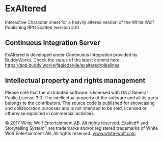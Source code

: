 # ExAltered
Interactive Character sheet for a heavily altered version of the White Wolf Publishing RPG Exalted (version 2.0)

## Continuous Integration Server
ExAltered is developed under Continuous Integration provided by BuddyWorks.
Check the status of the latest commit here: https://app.buddy.works/fagiodarkie/exaltered/pipelines

## Intellectual property and rights management
Please note that the distributed software is licensed with GNU General Public License 3.0.
The intellectual property of the software and all its parts belongs to the contributors.
The source code is published for showcasing and collaboration purposes and is not intended to be sold, licensed or otherwise exploited in commercial activities.

© 2017 White Wolf Entertainment AB.
All rights reserved. Exalted® and Storytelling System™ are trademarks and/or registered trademarks of White Wolf Entertainment AB.
All rights reserved. www.white-wolf.com
